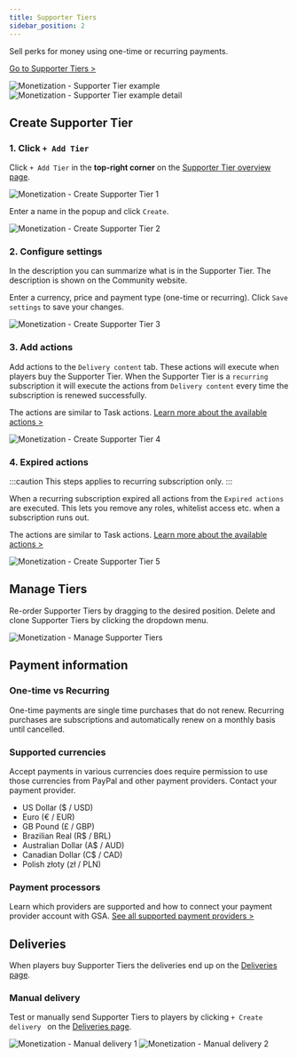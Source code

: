 ```yaml
---
title: Supporter Tiers
sidebar_position: 2
---
```


Sell perks for money using one-time or recurring payments.

[Go to Supporter Tiers >](https://dash.gameserverapp.com/monetization/tiers)

![Monetization - Supporter Tier example](/img/dashboard/monetization/supporter_tiers/example_supporter_tier_overview.jpg)
![Monetization - Supporter Tier example detail](/img/dashboard/monetization/supporter_tiers/supporter_tier_example_detail.jpg)


## Create Supporter Tier

### 1. Click `+ Add Tier`
Click `+ Add Tier` in the __top-right corner__ on the [Supporter Tier overview page](https://dash.gameserverapp.com/monetization/tiers).

![Monetization - Create Supporter Tier 1](/img/dashboard/monetization/supporter_tiers/create_tier_1.jpg)

Enter a name in the popup and click `Create`.

![Monetization - Create Supporter Tier 2](/img/dashboard/monetization/supporter_tiers/create_tier_2.jpg)

### 2. Configure settings
In the description you can summarize what is in the Supporter Tier. The description is shown on the Community website.

Enter a currency, price and payment type (one-time or recurring). Click `Save settings` to save your changes.

![Monetization - Create Supporter Tier 3](/img/dashboard/monetization/supporter_tiers/create_tier_3.jpg)

### 3. Add actions
Add actions to the `Delivery content` tab. These actions will execute when players buy the Supporter Tier. When the Supporter Tier is a `recurring` subscription it will execute the actions from `Delivery content` every time the subscription is renewed successfully.

The actions are similar to Task actions. [Learn more about the available actions >](/dashboard/automate_tasks/actions)

![Monetization - Create Supporter Tier 4](/img/dashboard/monetization/supporter_tiers/create_tier_4.jpg)

### 4. Expired actions

:::caution
This steps applies to recurring subscription only.
:::

When a recurring subscription expired all actions from the `Expired actions` are executed. This lets you remove any roles, whitelist access etc. when a subscription runs out.

The actions are similar to Task actions. [Learn more about the available actions >](/dashboard/automate_tasks/actions)

![Monetization - Create Supporter Tier 5](/img/dashboard/monetization/supporter_tiers/create_tier_5.jpg)

## Manage Tiers
Re-order Supporter Tiers by dragging to the desired position. Delete and clone Supporter Tiers by clicking the dropdown menu.

![Monetization - Manage Supporter Tiers](/img/dashboard/monetization/supporter_tiers/manage_tiers.jpg)

## Payment information

### One-time vs Recurring
One-time payments are single time purchases that do not renew. Recurring purchases are subscriptions and automatically renew on a monthly basis until cancelled.

### Supported currencies
Accept payments in various currencies does require permission to use those currencies from PayPal and other payment providers. Contact your payment provider.

- US Dollar ($ / USD)
- Euro (€ / EUR)
- GB Pound (£ / GBP)
- Brazilian Real (R$ / BRL)
- Australian Dollar (A$ / AUD)
- Canadian Dollar (C$ / CAD)
- Polish złoty (zł / PLN)

### Payment processors
Learn which providers are supported and how to connect your payment provider account with GSA.
[See all supported payment providers >](/dashboard/monetization/payment_options)

## Deliveries
When players buy Supporter Tiers the deliveries end up on the [Deliveries page](https://dash.gameserverapp.com/monetization/deliveries/v2).

### Manual delivery
Test or manually send Supporter Tiers to players by clicking `+ Create delivery ` on the [Deliveries page](https://dash.gameserverapp.com/monetization/deliveries/v2).

![Monetization - Manual delivery 1](/img/dashboard/monetization/deliveries/deliveries_manual_delivery_1.jpg)
![Monetization - Manual delivery 2](/img/dashboard/monetization/deliveries/deliveries_manual_delivery_2.jpg)
